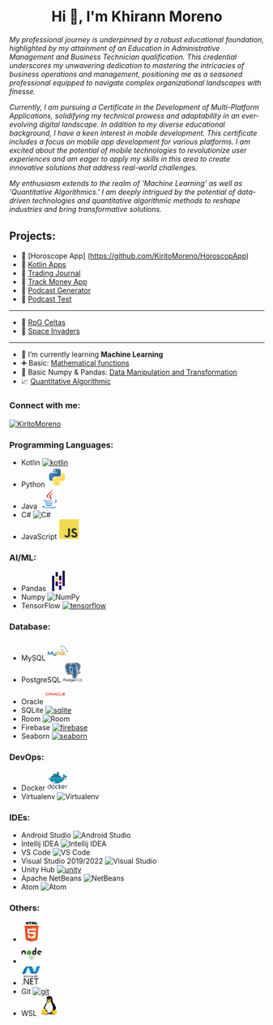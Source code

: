 <h1 align="center">Hi 👋, I'm Khirann Moreno</h1>
<h6>My professional journey is underpinned by a robust educational foundation, highlighted by my attainment of an Education in Administrative Management and Business Technician qualification. This credential underscores my unwavering dedication to mastering the intricacies of business operations and management, positioning me as a seasoned professional equipped to navigate complex organizational landscapes with finesse.
  
Currently, I am pursuing a Certificate in the Development of Multi-Platform Applications, solidifying my technical prowess and adaptability in an ever-evolving digital landscape. In addition to my diverse educational background, I have a keen interest in mobile development. This certificate includes a focus on mobile app development for various platforms. I am excited about the potential of mobile technologies to revolutionize user experiences and am eager to apply my skills in this area to create innovative solutions that address real-world challenges.

My enthusiasm extends to the realm of 'Machine Learning' as well as 'Quantitative Algorithmics.' I am deeply intrigued by the potential of data-driven technologies and quantitative algorithmic methods to reshape industries and bring transformative solutions.

</h6>

## Projects:
- 🔭 [Horoscope App] (https://github.com/KiritoMoreno/HoroscopApp)
- 🔭 [Kotlin Apps](https://github.com/KiritoMoreno/Kotlin-apps)
- 🔭 [Trading Journal](https://github.com/KiritoMoreno/Journal-Trading-App)
- 🔭 [Track Money App](https://github.com/KiritoMoreno/TrackMoneyApp)
- 🔭 [Podcast Generator](https://github.com/KiritoMoreno/podcast-generator)
- 🔭 [Podcast Test](https://github.com/KiritoMoreno/podcast-test)
---

- 🔭 [RpG Celtas](https://github.com/KiritoMoreno/Card-Game-Celdas)
- 🔭 [Space Invaders](https://github.com/KiritoMoreno/Space-Invaders)
---

- 🌱 I’m currently learning **Machine Learning**
- ➕ Basic: [Mathematical functions](https://github.com/KiritoMoreno/Funciones_Mat_Code)
- 🔄 Basic Numpy & Pandas: [Data Manipulation and Transformation](https://github.com/KiritoMoreno/NumPy_Pandas_Basic)
- 📈 [Quantitative Algorithmic](https://github.com/KiritoMoreno/Algorithmic_Trading_Code)

<h3 align="left">Connect with me:</h3>
<p align="left">
<a href="https://www.linkedin.com/in/khirann-moreno-orrego-3034b818a" target="blank"><img align="center" src="https://raw.githubusercontent.com/rahuldkjain/github-profile-readme-generator/master/src/images/icons/Social/linked-in-alt.svg" alt="KiritoMoreno" height="30" width="40" /></a>
</p>

### Programming Languages:
  - Kotlin <a href="https://kotlinlang.org" target="_blank" rel="noreferrer"> <img src="https://www.vectorlogo.zone/logos/kotlinlang/kotlinlang-icon.svg" alt="kotlin" width="40" height="40"/> </a>
  - Python <a href="https://www.python.org" target="_blank" rel="noreferrer"> <img src="https://raw.githubusercontent.com/devicons/devicon/master/icons/python/python-original.svg" alt="python" width="40" height="40"/> </a>
  - Java <a href="https://www.java.com" target="_blank" rel="noreferrer"> <img src="https://raw.githubusercontent.com/devicons/devicon/master/icons/java/java-original.svg" alt="java" width="40" height="40"/> </a>
  - C# <img src="https://img.icons8.com/color/48/000000/c-sharp-logo.png" alt="C#" width="30"/>
  - JavaScript <a href="https://developer.mozilla.org/en-US/docs/Web/JavaScript" target="_blank" rel="noreferrer"> <img src="https://raw.githubusercontent.com/devicons/devicon/master/icons/javascript/javascript-original.svg" alt="javascript" width="40" height="40"/> </a>

### AI/ML:
- Pandas <a href="https://pandas.pydata.org/" target="_blank" rel="noreferrer"> <img src="https://raw.githubusercontent.com/devicons/devicon/2ae2a900d2f041da66e950e4d48052658d850630/icons/pandas/pandas-original.svg" alt="pandas" width="40" height="40"/> </a>
- Numpy <img src="https://img.icons8.com/color/48/000000/numpy.png" alt="NumPy" width="30"/>
- TensorFlow <a href="https://www.tensorflow.org" target="_blank" rel="noreferrer"> <img src="https://www.vectorlogo.zone/logos/tensorflow/tensorflow-icon.svg" alt="tensorflow" width="40" height="40"/> </a>

### Database:
- MySQL <a href="https://www.mysql.com/" target="_blank" rel="noreferrer"> <img src="https://raw.githubusercontent.com/devicons/devicon/master/icons/mysql/mysql-original-wordmark.svg" alt="mysql" width="40" height="40"/> </a>
- PostgreSQL <a href="https://www.postgresql.org" target="_blank" rel="noreferrer"> <img src="https://raw.githubusercontent.com/devicons/devicon/master/icons/postgresql/postgresql-original-wordmark.svg" alt="postgresql" width="40" height="40"/> </a>
- Oracle  <a href="https://www.oracle.com/" target="_blank" rel="noreferrer"> <img src="https://raw.githubusercontent.com/devicons/devicon/master/icons/oracle/oracle-original.svg" alt="oracle" width="40" height="40"/> </a>
- SQLite <a href="https://www.sqlite.org/" target="_blank" rel="noreferrer"> <img src="https://www.vectorlogo.zone/logos/sqlite/sqlite-icon.svg" alt="sqlite" width="40" height="40"/> </a>
- Room <img src="https://img.icons8.com/color/48/000000/room.png" alt="Room" width="30"/>
- Firebase <a href="https://firebase.google.com/" target="_blank" rel="noreferrer"> <img src="https://www.vectorlogo.zone/logos/firebase/firebase-icon.svg" alt="firebase" width="40" height="40"/> </a>
- Seaborn <a href="https://seaborn.pydata.org/" target="_blank" rel="noreferrer"> <img src="https://seaborn.pydata.org/_images/logo-mark-lightbg.svg" alt="seaborn" width="40" height="40"/> </a>

### DevOps:
- Docker <a href="https://www.docker.com/" target="_blank" rel="noreferrer"> <img src="https://raw.githubusercontent.com/devicons/devicon/master/icons/docker/docker-original-wordmark.svg" alt="docker" width="40" height="40"/> </a>
- Virtualenv <img src="https://img.icons8.com/color/48/000000/python.png" alt="Virtualenv" width="30"/>

### IDEs:
- Android Studio <img src="https://img.icons8.com/color/48/000000/android-studio--v3.png" alt="Android Studio" width="30"/>
- Intellij IDEA <img src="https://img.icons8.com/color/48/000000/intellij-idea.png" alt="Intellij IDEA" width="30"/>
- VS Code <img src="https://img.icons8.com/color/48/000000/visual-studio-code-2019.png" alt="VS Code" width="30"/>
- Visual Studio 2019/2022 <img src="https://img.icons8.com/color/48/000000/visual-studio.png" alt="Visual Studio" width="30"/>
- Unity Hub <a href="https://unity.com/" target="_blank" rel="noreferrer"> <img src="https://www.vectorlogo.zone/logos/unity3d/unity3d-icon.svg" alt="unity" width="40" height="40"/> </a>
- Apache NetBeans <img src="https://img.icons8.com/color/48/000000/apache-netbeans-ide.png" alt="NetBeans" width="30"/>
- Atom <img src="https://img.icons8.com/color/48/000000/atom-editor.png" alt="Atom" width="30"/>

### Others:
- <a href="https://www.w3.org/html/" target="_blank" rel="noreferrer"> <img src="https://raw.githubusercontent.com/devicons/devicon/master/icons/html5/html5-original-wordmark.svg" alt="html5" width="40" height="40"/> </a> 
- <a href="https://nodejs.org" target="_blank" rel="noreferrer"> <img src="https://raw.githubusercontent.com/devicons/devicon/master/icons/nodejs/nodejs-original-wordmark.svg" alt="nodejs" width="40" height="40"/> </a>
- <a href="https://dotnet.microsoft.com/" target="_blank" rel="noreferrer"> <img src="https://raw.githubusercontent.com/devicons/devicon/master/icons/dot-net/dot-net-original-wordmark.svg" alt="dotnet" width="40" height="40"/> </a>
- Git <a href="https://git-scm.com/" target="_blank" rel="noreferrer"> <img src="https://www.vectorlogo.zone/logos/git-scm/git-scm-icon.svg" alt="git" width="40" height="40"/> </a>
- WSL <a href="https://www.linux.org/" target="_blank" rel="noreferrer"> <img src="https://raw.githubusercontent.com/devicons/devicon/master/icons/linux/linux-original.svg" alt="linux" width="40" height="40"/> </a>
